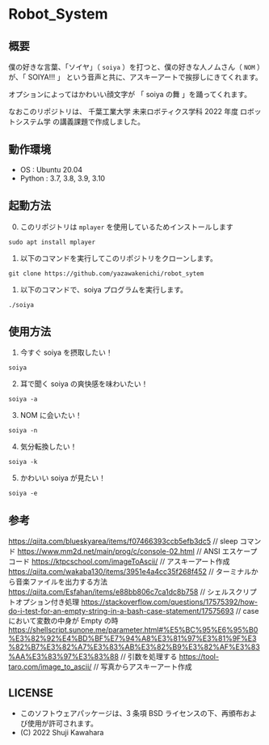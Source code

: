 # Robot_System
## 概要
僕の好きな言葉、「ソイヤ」（ `soiya` ）を打つと、僕の好きな人ノムさん（ `NOM` ）が、「 SOIYA!!! 」 という音声と共に、アスキーアートで挨拶しにきてくれます。

オプションによってはかわいい顔文字が 「 soiya の舞 」を踊ってくれます。

なおこのリポジトリは、 千葉工業大学 未来ロボティクス学科 2022 年度 ロボットシステム学 の講義課題で作成しました。

## 動作環境
- OS : Ubuntu 20.04
- Python : 3.7, 3.8, 3.9, 3.10

## 起動方法
0. このリポジトリは `mplayer` を使用しているためインストールします
```
sudo apt install mplayer
```
1. 以下のコマンドを実行してこのリポジトリをクローンします。
```
git clone https://github.com/yazawakenichi/robot_sytem
```
1. 以下のコマンドで、soiya プログラムを実行します。
```
./soiya
```

## 使用方法
1. 今すぐ soiya を摂取したい！
  ```
  soiya
  ```

2. 耳で聞く soiya の爽快感を味わいたい！
  ```
  soiya -a
  ```

3. NOM に会いたい！
  ```
  soiya -n
  ```

4. 気分転換したい！
  ```
  soiya -k
  ```

5. かわいい soiya が見たい！
  ```
  soiya -e
  ```

## 参考
https://qiita.com/blueskyarea/items/f07466393ccb5efb3dc5	// sleep コマンド
https://www.mm2d.net/main/prog/c/console-02.html	// ANSI エスケープコード
https://ktpcschool.com/imageToAscii/	// アスキーアート作成
https://qiita.com/wakaba130/items/3951e4a4cc35f268f452    // ターミナルから音楽ファイルを出力する方法
https://qiita.com/Esfahan/items/e88bb806c7ca1dc8b758  // シェルスクリプトオプション付き処理
https://stackoverflow.com/questions/17575392/how-do-i-test-for-an-empty-string-in-a-bash-case-statement/17575693  // case において変数の中身が Empty の時
https://shellscript.sunone.me/parameter.html#%E5%BC%95%E6%95%B0%E3%82%92%E4%BD%BF%E7%94%A8%E3%81%97%E3%81%9F%E3%82%B7%E3%82%A7%E3%83%AB%E3%82%B9%E3%82%AF%E3%83%AA%E3%83%97%E3%83%88  // 引数を処理する
https://tool-taro.com/image_to_ascii/ // 写真からアスキーアート作成

## LICENSE

* このソフトウェアパッケージは、3 条項 BSD ライセンスの下、再頒布および使用が許可されます。
* (C) 2022 Shuji Kawahara


